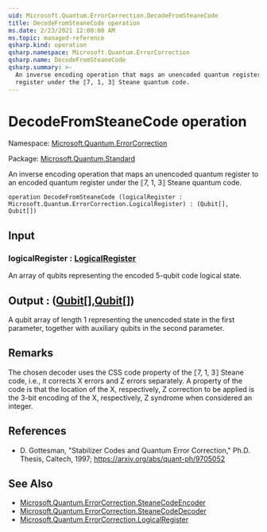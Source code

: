 ```yaml
---
uid: Microsoft.Quantum.ErrorCorrection.DecodeFromSteaneCode
title: DecodeFromSteaneCode operation
ms.date: 2/23/2021 12:00:00 AM
ms.topic: managed-reference
qsharp.kind: operation
qsharp.namespace: Microsoft.Quantum.ErrorCorrection
qsharp.name: DecodeFromSteaneCode
qsharp.summary: >-
  An inverse encoding operation that maps an unencoded quantum register to an encoded quantum
  register under the ⟦7, 1, 3⟧ Steane quantum code.
---
```


# DecodeFromSteaneCode operation

Namespace: [Microsoft.Quantum.ErrorCorrection](xref:Microsoft.Quantum.ErrorCorrection)

Package: [Microsoft.Quantum.Standard](https://nuget.org/packages/Microsoft.Quantum.Standard)


An inverse encoding operation that maps an unencoded quantum register to an encoded quantumregister under the ⟦7, 1, 3⟧ Steane quantum code.

```qsharp
operation DecodeFromSteaneCode (logicalRegister : Microsoft.Quantum.ErrorCorrection.LogicalRegister) : (Qubit[], Qubit[])
```


## Input

### logicalRegister : [LogicalRegister](xref:Microsoft.Quantum.ErrorCorrection.LogicalRegister)

An array of qubits representing the encoded 5-qubit code logical state.



## Output : ([Qubit](xref:microsoft.quantum.lang-ref.qubit)[],[Qubit](xref:microsoft.quantum.lang-ref.qubit)[])

A qubit array of length 1 representing the unencoded state in thefirst parameter, together with auxiliary qubits in the second parameter.

## Remarks

The chosen decoder uses the CSS code property of the ⟦7, 1, 3⟧ Steane code, i.e., it corrects X errorsand Z errors separately. A property of the code is that the location of the X, respectively, Z correctionto be applied is the 3-bit encoding of the X, respectively, Z syndrome when considered an integer.

## References

- D. Gottesman, "Stabilizer Codes and Quantum Error Correction," Ph.D. Thesis, Caltech, 1997;  https://arxiv.org/abs/quant-ph/9705052

## See Also

- [Microsoft.Quantum.ErrorCorrection.SteaneCodeEncoder](xref:Microsoft.Quantum.ErrorCorrection.SteaneCodeEncoder)
- [Microsoft.Quantum.ErrorCorrection.SteaneCodeDecoder](xref:Microsoft.Quantum.ErrorCorrection.SteaneCodeDecoder)
- [Microsoft.Quantum.ErrorCorrection.LogicalRegister](xref:Microsoft.Quantum.ErrorCorrection.LogicalRegister)